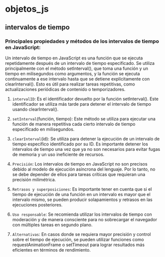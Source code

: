 # objetos_js
## intervalos de tiempo 
### Principales propiedades y métodos de los intervalos de tiempo en JavaScript:

Un intervalo de tiempo en JavaScript es una función que se ejecuta repetidamente después de un intervalo de tiempo especificado. Se utiliza principalmente con el método setInterval(), que toma una función y un tiempo en milisegundos como argumentos, y la función se ejecuta continuamente a ese intervalo hasta que se detiene explícitamente con clearInterval(). Esto es útil para realizar tareas repetitivas, como actualizaciones periódicas de contenido o temporizadores.

1. `intervalID`: Es el identificador devuelto por la función setInterval(). Este identificador se utiliza más tarde para detener el intervalo de tiempo usando clearInterval().

2. `setInterval`(función, tiempo): Este método se utiliza para ejecutar una función de manera repetitiva cada cierto intervalo de tiempo especificado en milisegundos.

3. `clearInterval`(id): Se utiliza para detener la ejecución de un intervalo de tiempo específico identificado por su ID. Es importante detener los intervalos de tiempo una vez que ya no son necesarios para evitar fugas de memoria y un uso ineficiente de recursos.

4. `Precisión`: Los intervalos de tiempo en JavaScript no son precisos debido al modelo de ejecución asíncrona del lenguaje. Por lo tanto, no se debe depender de ellos para tareas críticas que requieran una precisión milimétrica.

5. `Retrasos y superposiciones`: Es importante tener en cuenta que si el tiempo de ejecución de una función en un intervalo es mayor que el intervalo mismo, se pueden producir solapamientos y retrasos en las ejecuciones posteriores.

6. `Uso responsable`: Se recomienda utilizar los intervalos de tiempo con moderación y de manera consciente para no sobrecargar el navegador con múltiples tareas en segundo plano.

7. `Alternativas`: En casos donde se requiera mayor precisión y control sobre el tiempo de ejecución, se pueden utilizar funciones como requestAnimationFrame o setTimeout para lograr resultados más eficientes en términos de rendimiento.

